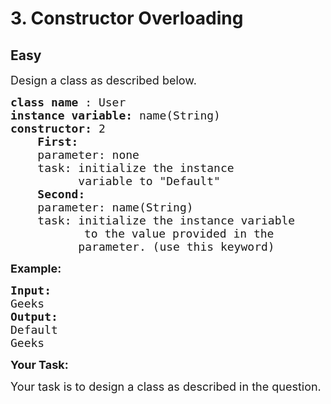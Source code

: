 # 3. Constructor Overloading
## Easy 
<div class="problem-statement">
                <p></p><p><span style="font-size:18px">Design a class as described below.</span></p>

<pre><span style="font-size:18px"><strong>class name </strong>: User
<strong>instance variable: </strong>name(String)
<strong>constructor:</strong> 2
&nbsp;   <strong>First:</strong>
&nbsp;   parameter: none
&nbsp;   task: initialize the instance
&nbsp;         variable to "Default"
&nbsp;   <strong>Second:
&nbsp;   </strong>parameter: name(String)
&nbsp;   task: initialize the instance variable</span>
&nbsp;             <span style="font-size:18px">to the value provided in the
&nbsp;         parameter. (use this keyword)</span>
</pre>

<p><span style="font-size:18px"><strong>Example:</strong></span></p>

<pre><span style="font-size:18px"><strong>Input:</strong>
Geeks
<strong>Output:
</strong>Default
Geeks</span>
</pre>

<p><span style="font-size:18px"><strong>Your Task:</strong></span></p>

<p><span style="font-size:18px">Your task is to design a class as described in the question.</span></p>

<p>&nbsp;</p>
 <p></p>
            </div>